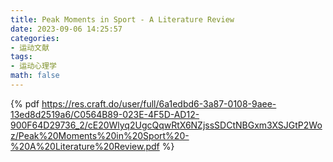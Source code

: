 ```yaml
---
title: Peak Moments in Sport - A Literature Review
date: 2023-09-06 14:25:57
categories:
- 运动文献
tags:
- 运动心理学
math: false
---
```


{% pdf https://res.craft.do/user/full/6a1edbd6-3a87-0108-9aee-13ed8d2519a6/C0564B89-023E-4F5D-AD12-900F64D29736_2/cE20Wlyq2UgcQqwRtX6NZjssSDCtNBGxm3XSJGtP2Woz/Peak%20Moments%20in%20Sport%20-%20A%20Literature%20Review.pdf %}
